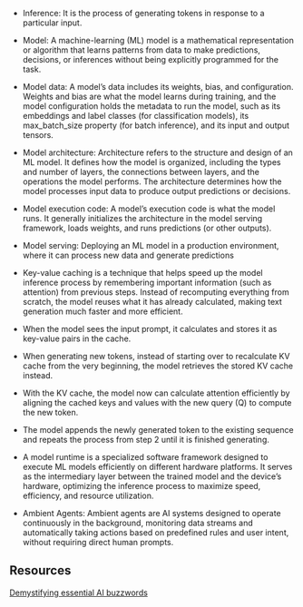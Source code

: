- Inference: It is the process of generating tokens in response to a particular input.

- Model: A machine-learning (ML) model is a mathematical representation or algorithm that learns patterns from data to make predictions, decisions, or inferences without being explicitly programmed for the task.

- Model data: A model’s data includes its weights, bias, and configuration. Weights and bias are what the model learns during training, and the model configuration holds the metadata to run the model, such as its embeddings and label classes (for classification models), its max_batch_size property (for batch inference), and its input and output tensors.
- Model architecture: Architecture refers to the structure and design of an ML model. It defines how the model is organized, including the types and number of layers, the connections between layers, and the operations the model performs. The architecture determines how the model processes input data to produce output predictions or decisions.
- Model execution code: A model’s execution code is what the model runs. It generally initializes the architecture in the model serving framework, loads weights, and runs predictions (or other outputs).
- Model serving: Deploying an ML model in a production environment, where it can process new data and generate predictions
- Key-value caching is a technique that helps speed up the model inference process by remembering important information (such as attention) from previous steps. Instead of recomputing everything from scratch, the model reuses what it has already calculated, making text generation much faster and more efficient.


- When the model sees the input prompt, it calculates and stores it as key-value pairs in the cache.

- When generating new tokens, instead of starting over to recalculate KV cache from the very beginning, the model retrieves the stored KV cache instead.

- With the KV cache, the model now can calculate attention efficiently by aligning the cached keys and values with the new query (Q) to compute the new token.

- The model appends the newly generated token to the existing sequence and repeats the process from step 2 until it is finished generating.


- A model runtime is a specialized software framework designed to execute ML models efficiently on different hardware platforms. It serves as the intermediary layer between the trained model and the device’s hardware, optimizing the inference process to maximize speed, efficiency, and resource utilization.
- Ambient Agents: Ambient agents are AI systems designed to operate continuously in the background, monitoring data streams and automatically taking actions based on predefined rules and user intent, without requiring direct human prompts.


## Resources
[Demystifying essential AI buzzwords](https://blogs.oracle.com/fusioninsider/post/demystifying-essential-ai-buzzwords)
